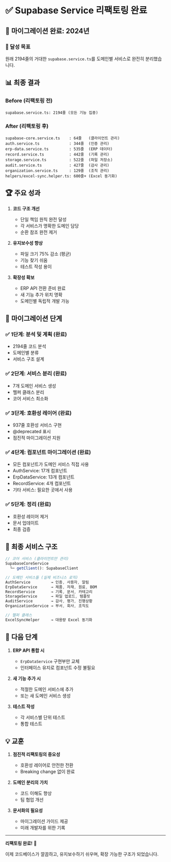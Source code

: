# ✅ Supabase Service 리팩토링 완료

## 📅 마이그레이션 완료: 2024년

### 🎯 달성 목표
원래 2194줄의 거대한 `supabase.service.ts`를 도메인별 서비스로 완전히 분리했습니다.

## 📊 최종 결과

### Before (리팩토링 전)
```
supabase.service.ts: 2194줄 (모든 기능 집중)
```

### After (리팩토링 후)
```
supabase-core.service.ts    : 64줄   (클라이언트 관리)
auth.service.ts             : 344줄  (인증 관리)
erp-data.service.ts         : 535줄  (ERP 데이터)
record.service.ts           : 442줄  (기록 관리)
storage.service.ts          : 522줄  (파일 저장소)
audit.service.ts            : 427줄  (감사 관리)
organization.service.ts     : 129줄  (조직 관리)
helpers/excel-sync.helper.ts: 600줄+ (Excel 동기화)
```

## 🏆 주요 성과

1. **코드 구조 개선**
   - 단일 책임 원칙 완전 달성
   - 각 서비스가 명확한 도메인 담당
   - 순환 참조 완전 제거

2. **유지보수성 향상**
   - 파일 크기 75% 감소 (평균)
   - 기능 찾기 쉬움
   - 테스트 작성 용이

3. **확장성 확보**
   - ERP API 전환 준비 완료
   - 새 기능 추가 위치 명확
   - 도메인별 독립적 개발 가능

## 🔄 마이그레이션 단계

### ✅ 1단계: 분석 및 계획 (완료)
- 2194줄 코드 분석
- 도메인별 분류
- 서비스 구조 설계

### ✅ 2단계: 서비스 분리 (완료)
- 7개 도메인 서비스 생성
- 헬퍼 클래스 분리
- 코어 서비스 최소화

### ✅ 3단계: 호환성 레이어 (완료)
- 937줄 호환성 서비스 구현
- @deprecated 표시
- 점진적 마이그레이션 지원

### ✅ 4단계: 컴포넌트 마이그레이션 (완료)
- 모든 컴포넌트가 도메인 서비스 직접 사용
- AuthService: 17개 컴포넌트
- ErpDataService: 13개 컴포넌트
- RecordService: 4개 컴포넌트
- 기타 서비스: 필요한 곳에서 사용

### ✅ 5단계: 정리 (완료)
- 호환성 레이어 제거
- 문서 업데이트
- 최종 검증

## 📁 최종 서비스 구조

```typescript
// 코어 서비스 (클라이언트만 관리)
SupabaseCoreService
  └─ getClient(): SupabaseClient

// 도메인 서비스들 (실제 비즈니스 로직)
AuthService         → 인증, 사용자, 알림
ErpDataService      → 제품, 자재, 원료, BOM
RecordService       → 기록, 문서, 카테고리
StorageService      → 파일 업로드, 템플릿
AuditService        → 감사, 평가, 진행상황
OrganizationService → 부서, 회사, 조직도

// 헬퍼 클래스
ExcelSyncHelper     → 대용량 Excel 동기화
```

## 🚀 다음 단계

1. **ERP API 통합 시**
   - `ErpDataService` 구현부만 교체
   - 인터페이스 유지로 컴포넌트 수정 불필요

2. **새 기능 추가 시**
   - 적절한 도메인 서비스에 추가
   - 또는 새 도메인 서비스 생성

3. **테스트 작성**
   - 각 서비스별 단위 테스트
   - 통합 테스트

## 💡 교훈

1. **점진적 리팩토링의 중요성**
   - 호환성 레이어로 안전한 전환
   - Breaking change 없이 완료

2. **도메인 분리의 가치**
   - 코드 이해도 향상
   - 팀 협업 개선

3. **문서화의 필요성**
   - 마이그레이션 가이드 제공
   - 미래 개발자를 위한 기록

---

**리팩토링 완료!** 🎉

이제 코드베이스가 깔끔하고, 유지보수하기 쉬우며, 확장 가능한 구조가 되었습니다.

